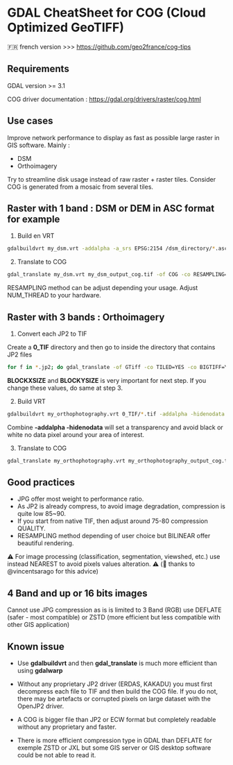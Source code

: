 # GDAL CheatSheet for COG (Cloud Optimized GeoTIFF)

:fr: french version >>> <https://github.com/geo2france/cog-tips>

## Requirements

GDAL version >= 3.1

COG driver documentation : https://gdal.org/drivers/raster/cog.html

## Use cases

Improve network performance to display as fast as possible large raster in GIS software. Mainly :
- DSM
- Orthoimagery

Try to streamline disk usage instead of raw raster + raster tiles.
Consider COG is generated from a mosaic from several tiles.

## Raster with 1 band : DSM or DEM in ASC format for example

1. Build en VRT

```bash
gdalbuildvrt my_dsm.vrt -addalpha -a_srs EPSG:2154 /dsm_directory/*.asc
```

2. Translate to COG

```bash
gdal_translate my_dsm.vrt my_dsm_output_cog.tif -of COG -co RESAMPLING=NEAREST -co OVERVIEW_RESAMPLING=NEAREST -co COMPRESS=DEFLATE -co PREDICTOR=2 -co NUM_THREADS=20 -co BIGTIFF=IF_NEEDED
```

RESAMPLING method can be adjust depending your usage.
Adjust NUM_THREAD to your hardware.

## Raster with 3 bands : Orthoimagery

1. Convert each JP2 to TIF

Create a **0_TIF** directory and then go to inside the directory that contains JP2 files

```bash
for f in *.jp2; do gdal_translate -of GTiff -co TILED=YES -co BIGTIFF=YES -co BLOCKXSIZE=512 -co BLOCKYSIZE=512 -co NUM_THREADS=20 -co COMPRESS=ZSTD -co PREDICTOR=2 ${f} ../0_TIF/${f%.*}.tif; done
```

**BLOCKXSIZE** and **BLOCKYSIZE** is very important for next step. If you change these values, do same at step 3.

2. Build VRT

```bash
gdalbuildvrt my_orthophotography.vrt 0_TIF/*.tif -addalpha -hidenodata -a_srs EPSG:2154
```

Combine **-addalpha -hidenodata** will set a transparency and avoid black or white no data pixel around your area of interest.

3. Translate to COG

```bash
gdal_translate my_orthophotography.vrt my_orthophotography_output_cog.tif -of COG -co BLOCKSIZE=512 -co OVERVIEW_RESAMPLING=BILINEAR -co COMPRESS=JPEG -co QUALITY=85 -co NUM_THREADS=ALL_CPUS -co BIGTIFF=YES
```

## Good practices

- JPG offer most weight to performance ratio.
- As JP2 is already compress, to avoid image degradation, compression is quite low 85~90.
- If you start from native TIF, then adjust around 75-80 compression QUALITY.
- RESAMPLING method depending of user choice but BILINEAR offer beautiful rendering.

:warning: For image processing (classification, segmentation, viewshed, etc.) use instead NEAREST to avoid pixels values alteration. :warning:
(:pray: thanks to @vincentsarago for this advice)

## 4 Band and up or 16 bits images

Cannot use JPG compression as is is limited to 3 Band (RGB) use DEFLATE (safer - most compatible) or ZSTD (more efficient but less compatible with other GIS application)

## Known issue

- Use **gdalbuildvrt** and then **gdal_translate** is much more efficient than using **gdalwarp**

- Without any proprietary JP2 driver (ERDAS, KAKADU) you must first decompress each file to TIF and then build the COG file.
If you do not, there may be artefacts or corrupted pixels on large dataset with the OpenJP2 driver.

- A COG is bigger file than JP2 or ECW format but completely readable without any proprietary and faster.

- There is more efficient compression type in GDAL than DEFLATE for exemple ZSTD or JXL but some GIS server or GIS desktop software could be not able to read it.